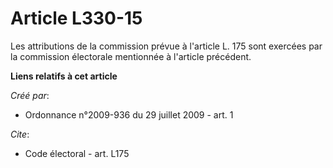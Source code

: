 # Article L330-15

Les attributions de la commission prévue à l'article L. 175 sont exercées par la commission électorale mentionnée à l'article
précédent.

**Liens relatifs à cet article**

_Créé par_:

  - Ordonnance n°2009-936 du 29 juillet 2009 - art. 1

_Cite_:

  - Code électoral - art. L175
